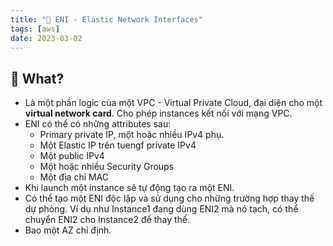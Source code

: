 ```yaml
---
title: "🌱 ENI - Elastic Network Interfaces"
tags: [aws]
date: 2023-03-02
---
```


## 🌿 What?
-  Là một phần logic của một VPC - Virtual Private Cloud, đại diện cho một **virtual network card**. Cho phép instances kết nối với mạng VPC.
- ENI có thể có những attributes sau:
	- Primary private IP, một hoặc nhiều IPv4 phụ.
	- Một Elastic IP trên tuengf private IPv4
	- Một public IPv4
	- Một hoặc nhiều Security Groups
	- Một địa chỉ MAC
- Khi launch một instance sẽ tự động tạo ra một ENI.
- Có thể tạo một ENI độc lập và sử dụng cho những trường hợp thay thế dự phòng. Ví dụ như Instance1 đang dùng ENI2 mà nó tạch, có thể chuyển ENI2 cho Instance2 để thay thế.
- Bao một AZ chỉ định.
